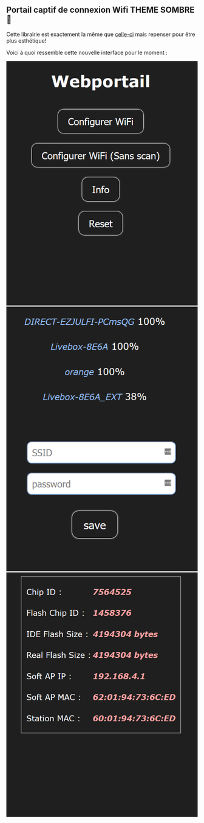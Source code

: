 ## Portail captif de connexion Wifi THEME SOMBRE 🌃

Cette librairie est exactement la même que [celle-ci](https://github.com/tzapu/WiFiManager) mais repenser pour être plus esthétique!


Voici à quoi ressemble cette nouvelle interface pour le moment :

![center alignement alt text](https://github.com/Weldybox/WiFiManager-by-Julfi/blob/master/images/index.png)
![alt text](https://github.com/Weldybox/WiFiManager-by-Julfi/blob/master/images/WifiSave.png)
![alt text](https://github.com/Weldybox/WiFiManager-by-Julfi/blob/master/images/info.png)
